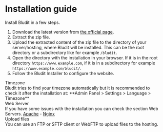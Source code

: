 # Installation guide
<!-- Position: 3 -->

Install Bludit in a few steps.
1. Download the latest version from [the official page](https://www.bludit.com).
2. Extract the zip file.
3. Upload the extracted content of the zip file to the directory of your server/hosting, where Bludit will be installed. This can be the root directory or a subdirectory like for example `/bludit`.
4. Open the directory with the installation in your browser. If it is in the root directory `https://www.example.com`, if it is in a subdirectory for example `https://www.example.com/bludit/`.
5. Follow the Bludit Installer to configure the website.

<div class="note">
<div class="title">Timezone</div>
Bludit tries to find your timezone automatically but it is recommended to check it after the installation at:
**Admin Panel > Settings > Language > Timezone**
</div>

<div class="note">
<div class="title">Web Server</div>
If you have some issues with the installation you can check the section Web Servers. <a href="https://docs.bludit.com/en/webservers/apache">Apache</a> - <a href="https://docs.bludit.com/en/webservers/nginx">Nginx</a>
</div>

<div class="note">
<div class="title">Upload files</div>
You can use an FTP or SFTP client or WebFTP to upload files to the hosting.
</div>
